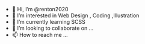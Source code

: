 - 👋 Hi, I’m @renton2020
- 👀 I’m interested in Web Design , Coding ,Illustration
- 🌱 I’m currently learning SCSS
- 💞️ I’m looking to collaborate on ...
- 📫 How to reach me ...

<!---
renton2020/renton2020 is a ✨ special ✨ repository because its `README.md` (this file) appears on your GitHub profile.
You can click the Preview link to take a look at your changes.
--->
